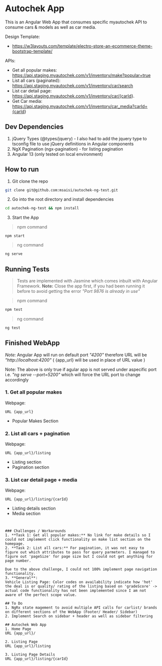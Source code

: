 # Autochek App

This is an Angular Web App that consumes specific myautochek API to consume cars & models as well as car media.

Design Template:

- <https://w3layouts.com/template/electro-store-an-ecommerce-theme-bootstrap-template/>

APIs:

- Get all popular makes: <https://api.staging.myautochek.com/v1/inventory/make?popular=true>
- List all cars (paginated): <https://api.staging.myautochek.com/v1/inventory/car/search>
- List car detail page: <https://api.staging.myautochek.com/v1/inventory/car/{carId>}.
- Get Car media: <https://api.staging.myautochek.com/v1/inventory/car_media?carId={carId>}

## Dev Dependencies

1. jQuery Types (@types/jquery) -  I also had to add the jquery type to tsconfig file to use jQuery definitions in Angular components
2. NgX Pagination (ngx-pagination) - for listing pagination
3. Angular 13 (only tested on local environment)

## How to run

1. Git clone the repo

```bash
git clone git@github.com:msaisi/autochek-ng-test.git
```

2. Go into the root directory and install dependencies

```bash
cd autochek-ng-test && npm install
```

3. Start the App

> npm command

```**bash**
npm start
```

> ng command

```bash
ng serve
```

## Running Tests

> Tests are implemented with Jasmine which comes inbuilt with Angular Framework.
**Note:** Close the app  first, if you had been running it before to avoid getting the error _"Port 9876 is already in use"_

> npm command

```bash
npm test
```

> ng command

```bash
ng test
```

## Finished WebApp

_Note:_ Angular App will run on default port _"4200"_ therefore URL will be _"http://localhost:4200"_ ( {app_url} will be used in place of URL value )

Note: The above is only true if agular app is not served under aspecific port  i.e. _"ng serve --port=5200"_ which will force the URL port to change accordingly

### 1. Get all popular makes

Webpage:

```
URL {app_url}
```

- Popular Makes Section

### 2. List all cars + pagination

Webpage:

```
URL {app_url}/listing
```

- Listing section
- Pagination section

### 3. List car detail page + media

Webpage:

```
URL {app_url}/listing/{carId} 
```

- Listing details section
- Media section

```


### Challenges / Workarounds
1. **Task 1: Get all popular makes:** No link for make details so I could not implement click functionality on make list section on the homepage.
2. **Task 2: List all cars:** For pagination, it was not easy to figure out which attributes to pass for query parmeters. I managed to figure out 'pageSize' for page size but I could not get anything for page number.

Due to the above challenge, I could not 100% implement page navigation functionality.
3. **General**:
Vehicle Listing Page: Color codes on availability indicate how 'hot' the deal is or quality/ rating of the listing based on 'gradeScore' -> actual code functionality has not been implemented since I am not aware of the perfect scope value.

## To Do
1. NgRx state magement to avoid multiple API calls for carlist/ brands on different sections of the WebApp (Footer/ Header/ Sidebar)
2. Implement Search on sidebar + header as well as sidebar filtering

## Autochek Web App
1. Home Page 
URL {app_url}/

2. Listing Page 
URL {app_url}/listing

3. Listing Page Details 
URL {app_url}/listing/{carId}
